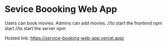 # Sevice Boooking Web App
 Users can book movies. Admins can add movies.
 //to start the frontend 
 npm start
//to start the server
npm 

Hosted link: https://service-booking-web-app.vercel.app/
